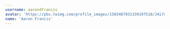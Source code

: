 ```yaml
---
username: aarondfrancis
avatar: 'https://pbs.twimg.com/profile_images/1503487031330197518/J4i7ofgt_normal.jpg'
name: 'Aaron Francis'
---
```

